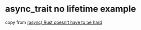 # async_trait no lifetime example

copy from [(async) Rust doesn't have to be hard](https://itsallaboutthebit.com/async-simple/)
